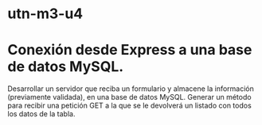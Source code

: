 # utn-m3-u4
# Conexión desde Express a una base de datos MySQL.
Desarrollar un servidor que reciba un formulario y almacene la información (previamente validada), en una base de datos MySQL. Generar un método para recibir una petición GET a la que se le devolverá un listado con todos los datos de la tabla.
